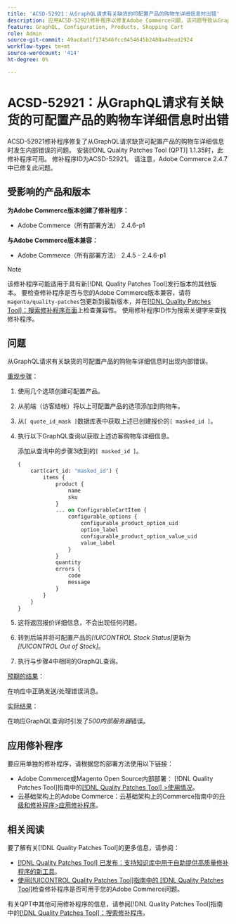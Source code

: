 ```yaml
---
title: 'ACSD-52921：从GraphQL请求有关缺货的可配置产品的购物车详细信息时出错'
description: 应用ACSD-52921修补程序以修复Adobe Commerce问题，该问题导致从GraphQL请求缺货可配置产品的购物车详细信息时出现内部错误。
feature: GraphQL, Configuration, Products, Shopping Cart
role: Admin
source-git-commit: 49ac8ad1f174546fcc0454645b2480a40ead2924
workflow-type: tm+mt
source-wordcount: '414'
ht-degree: 0%

---
```


# ACSD-52921：从GraphQL请求有关缺货的可配置产品的购物车详细信息时出错

ACSD-52921修补程序修复了从GraphQL请求缺货可配置产品的购物车详细信息时发生内部错误的问题。 安装[!DNL Quality Patches Tool (QPT)] 1.1.35时，此修补程序可用。 修补程序ID为ACSD-52921。 请注意，Adobe Commerce 2.4.7中已修复此问题。

## 受影响的产品和版本

**为Adobe Commerce版本创建了修补程序：**

* Adobe Commerce（所有部署方法） 2.4.6-p1

**与Adobe Commerce版本兼容：**

* Adobe Commerce（所有部署方法） 2.4.5 - 2.4.6-p1

>[!NOTE]
>
>该修补程序可能适用于具有新[!DNL Quality Patches Tool]发行版本的其他版本。 要检查修补程序是否与您的Adobe Commerce版本兼容，请将`magento/quality-patches`包更新到最新版本，并在[[!DNL Quality Patches Tool]：搜索修补程序页面](https://experienceleague.adobe.com/tools/commerce-quality-patches/index.html)上检查兼容性。 使用修补程序ID作为搜索关键字来查找修补程序。

## 问题

从GraphQL请求有关缺货的可配置产品的购物车详细信息时出现内部错误。

<u>重现步骤</u>：

1. 使用几个选项创建可配置产品。
1. 从前端（访客结帐）将以上可配置产品的选项添加到购物车。
1. 从`[ quote_id_mask ]`数据库表中获取上述已创建报价的`[ masked_id ]`。
1. 执行以下GraphQL查询以获取上述访客购物车详细信息。

   添加从查询中的步骤3收到的`[ masked_id ]`。

   ```GraphQL
   {
       cart(cart_id: "masked_id") {
           items {
               product {
                   name
                   sku
               }
               ... on ConfigurableCartItem {
                   configurable_options {
                       configurable_product_option_uid
                       option_label
                       configurable_product_option_value_uid
                       value_label
                   }
               }
               quantity
               errors {
                   code
                   message
               }
           }
       }
   }   
   ```

1. 这将返回报价详细信息，不会出现任何问题。
1. 转到后端并将可配置产品的&#x200B;*[!UICONTROL Stock Status]*&#x200B;更新为&#x200B;*[!UICONTROL Out of Stock]*。
1. 执行与步骤4中相同的GraphQL查询。

<u>预期的结果</u>：

在响应中正确发送/处理错误消息。

<u>实际结果</u>：

在响应GraphQL查询时引发了&#x200B;*500内部服务器*&#x200B;错误。

## 应用修补程序

要应用单独的修补程序，请根据您的部署方法使用以下链接：

* Adobe Commerce或Magento Open Source内部部署： [!DNL Quality Patches Tool]指南中的[[!DNL Quality Patches Tool] >使用情况](https://experienceleague.adobe.com/docs/commerce-operations/tools/quality-patches-tool/usage.html)。
* 云基础架构上的Adobe Commerce：云基础架构上的Commerce指南中的[升级和修补程序>应用修补程序](https://experienceleague.adobe.com/docs/commerce-cloud-service/user-guide/develop/upgrade/apply-patches.html)。

## 相关阅读

要了解有关[!DNL Quality Patches Tool]的更多信息，请参阅：

* [[!DNL Quality Patches Tool] 已发布：支持知识库中用于自助提供高质量修补程序的新工具](https://experienceleague.adobe.com/en/docs/commerce-knowledge-base/kb/announcements/commerce-announcements/magento-quality-patches-released-new-tool-to-self-serve-quality-patches)。
* [使用[!UICONTROL Quality Patches Tool]指南中的 [!DNL Quality Patches Tool]](/help/tools/quality-patches-tool/patches-available-in-qpt/check-patch-for-magento-issue-with-magento-quality-patches.md)检查修补程序是否可用于您的Adobe Commerce问题。


有关QPT中其他可用修补程序的信息，请参阅[!DNL Quality Patches Tool]指南中的[[!DNL Quality Patches Tool]：搜索修补程序](https://experienceleague.adobe.com/tools/commerce-quality-patches/index.html)。
